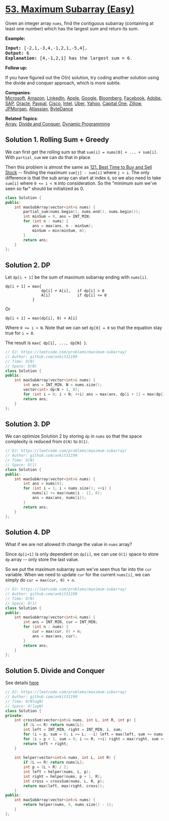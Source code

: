# [53. Maximum Subarray (Easy)](https://leetcode.com/problems/maximum-subarray/)

<p>Given an integer array <code>nums</code>, find the contiguous subarray&nbsp;(containing at least one number) which has the largest sum and return its sum.</p>

<p><strong>Example:</strong></p>

<pre><strong>Input:</strong> [-2,1,-3,4,-1,2,1,-5,4],
<strong>Output:</strong> 6
<strong>Explanation:</strong>&nbsp;[4,-1,2,1] has the largest sum = 6.
</pre>

<p><strong>Follow up:</strong></p>

<p>If you have figured out the O(<em>n</em>) solution, try coding another solution using the divide and conquer approach, which is more subtle.</p>


**Companies**:  
[Microsoft](https://leetcode.com/company/microsoft), [Amazon](https://leetcode.com/company/amazon), [LinkedIn](https://leetcode.com/company/linkedin), [Apple](https://leetcode.com/company/apple), [Google](https://leetcode.com/company/google), [Bloomberg](https://leetcode.com/company/bloomberg), [Facebook](https://leetcode.com/company/facebook), [Adobe](https://leetcode.com/company/adobe), [SAP](https://leetcode.com/company/sap), [Oracle](https://leetcode.com/company/oracle), [Paypal](https://leetcode.com/company/paypal), [Cisco](https://leetcode.com/company/cisco), [Intel](https://leetcode.com/company/intel), [Uber](https://leetcode.com/company/uber), [Yahoo](https://leetcode.com/company/yahoo), [Capital One](https://leetcode.com/company/capital-one), [Zillow](https://leetcode.com/company/zillow), [JPMorgan](https://leetcode.com/company/jpmorgan), [Atlassian](https://leetcode.com/company/atlassian), [ByteDance](https://leetcode.com/company/bytedance)

**Related Topics**:  
[Array](https://leetcode.com/tag/array/), [Divide and Conquer](https://leetcode.com/tag/divide-and-conquer/), [Dynamic Programming](https://leetcode.com/tag/dynamic-programming/)

## Solution 1. Rolling Sum + Greedy

We can first get the rolling sum so that `sum[i] = nums[0] + ... + sum[i]`. With `partial_sum` we can do that in place.

Then this problem is almost the same as [121. Best Time to Buy and Sell Stock](https://leetcode.com/problems/best-time-to-buy-and-sell-stock/) -- finding the maximum `sum[j] - sum[i]` where `j > i`. The only difference is that the sub array can start at index `0`, so we also need to take `sum[i]` where `0 <= i < N` into consideration. So the "minimum sum we've seen so far" should be initialized as 0. 

```cpp
class Solution {
public:
    int maxSubArray(vector<int>& nums) {
        partial_sum(nums.begin(), nums.end(), nums.begin());
        int minSum = 0, ans = INT_MIN;
        for (int n : nums) {
            ans = max(ans, n - minSum);
            minSum = min(minSum, n);
        }
        return ans;
    }
};
```

## Solution 2. DP

Let `dp[i + 1]` be the sum of maximum subarray ending with `nums[i]`.

```
dp[i + 1] = max{
                dp[i] + A[i],   if dp[i] > 0
                A[i]            if dp[i] <= 0
            }
```

Or

```
dp[i + 1] = max(dp[i], 0) + A[i]
```

Where `0 <= i < N`. Note that we can set `dp[0] = 0` so that the equation stay true for `i = 0`.

The result is `max{ dp[1], ..., dp[N] }`.

```cpp
// OJ: https://leetcode.com/problems/maximum-subarray/
// Author: github.com/ankit31199
// Time: O(N)
// Space: O(N)
class Solution {
public:
    int maxSubArray(vector<int>& nums) {
        int ans = INT_MIN, N = nums.size();
        vector<int> dp(N + 1, 0);
        for (int i = 0; i < N; ++i) ans = max(ans, dp[i + 1] = max(dp[i], 0) + nums[i]);
        return ans;
    }
};
```

## Solution 3. DP

We can optimize Solution 2 by storing `dp` in `nums` so that the space complexity is reduced from `O(N)` to `O(1)`.

```cpp
// OJ: https://leetcode.com/problems/maximum-subarray/
// Author: github.com/ankit31199
// Time: O(N)
// Space: O(1)
class Solution {
public:
    int maxSubArray(vector<int>& nums) {
        int ans = nums[0];
        for (int i = 1; i < nums.size(); ++i) {
            nums[i] += max(nums[i - 1], 0);
            ans = max(ans, nums[i]);
        }
        return ans;
    }
};
```

## Solution 4. DP

What if we are not allowed th change the value in `nums` array?

Since `dp[i+1]` is only dependent on `dp[i]`, we can use `O(1)` space to store `dp` array -- only store the last value.

So we put the maximum subarray sum we've seen thus far into the `cur` variable. When we need to update `cur` for the current `nums[i]`, we can simply do `cur = max(cur, 0) + n`.

```cpp
// OJ: https://leetcode.com/problems/maximum-subarray/
// Author: github.com/ankit31199
// Time: O(N)
// Space: O(1)
class Solution {
public:
    int maxSubArray(vector<int>& nums) {
        int ans = INT_MIN, cur = INT_MIN;
        for (int n : nums) {
            cur = max(cur, 0) + n;
            ans = max(ans, cur);
        }
        return ans;
    }
};
```

## Solution 5. Divide and Conquer

See details [here](https://leetcode.com/problems/maximum-subarray/solution/)

```cpp
// OJ: https://leetcode.com/problems/maximum-subarray/
// Author: github.com/ankit31199
// Time: O(NlogN)
// Space: O(logN)
class Solution {
private:
    int crossSum(vector<int>& nums, int L, int R, int p) {
        if (L == R) return nums[L];
        int left = INT_MIN, right = INT_MIN, i, sum;
        for (i = p, sum = 0; i >= L; --i) left = max(left, sum += nums[i]);
        for (i = p + 1, sum = 0; i <= R; ++i) right = max(right, sum += nums[i]);
        return left + right;
    }
    
    int helper(vector<int>& nums, int L, int R) {
        if (L == R) return nums[L];
        int p = (L + R) / 2;
        int left = helper(nums, L, p);
        int right = helper(nums, p + 1, R);
        int cross = crossSum(nums, L, R, p);
        return max(left, max(right, cross));
    }
public:
    int maxSubArray(vector<int>& nums) {
        return helper(nums, 0, nums.size() - 1);
    }
};
```
